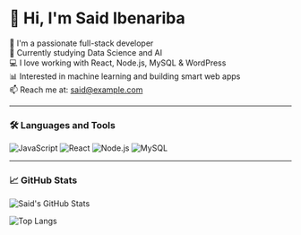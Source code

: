 # 👋 Hi, I'm Said Ibenariba

🚀 I'm a passionate full-stack developer  
🌱 Currently studying Data Science and AI  
💻 I love working with React, Node.js, MySQL & WordPress  
📊 Interested in machine learning and building smart web apps  
📫 Reach me at: said@example.com

---

### 🛠️ Languages and Tools
![JavaScript](https://img.shields.io/badge/-JavaScript-F7DF1E?style=flat&logo=javascript)
![React](https://img.shields.io/badge/-React-20232A?style=flat&logo=react)
![Node.js](https://img.shields.io/badge/-Node.js-339933?style=flat&logo=node.js)
![MySQL](https://img.shields.io/badge/-MySQL-4479A1?style=flat&logo=mysql)

---

### 📈 GitHub Stats

![Said's GitHub Stats](https://github-readme-stats.vercel.app/api?username=SaidIbenariba&show_icons=true&theme=radical)

![Top Langs](https://github-readme-stats.vercel.app/api/top-langs/?username=SaidIbenariba&layout=compact&theme=radical)
